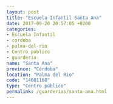 ```yaml
---
layout: post
title: "Escuela Infantil Santa Ana"
date: 2017-09-20 20:57:05 +0200
categories:
- Escuela Infantil
- cordoba
- palma-del-rio
- Centro público
- guarderia
name: "Santa Ana"
province: "Córdoba"
location: "Palma del Rio"
code: "14601168"
type: "Centro público"
permalink: /guarderias/santa-ana.html
---
```

